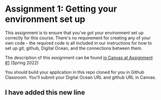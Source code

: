 # Assignment 1: Getting your environment set up

This assignment is to ensure that you've got your environment set up correctly for this course. There's no requirement for creating any of your own code - the required code is all included in our instructions for how to set up git, github, Digital Ocean, and the connections between them.

The description of this assignment can be found [in Canvas at Assignment #1](https://canvas.harvard.edu/courses/96093/assignments/551415) (Spring 2022)

You should build your application in this repo cloned for you in Github Classroom. You'll submit your Digital Ocean URL and github URL in Canvas.

## I have added this new line

